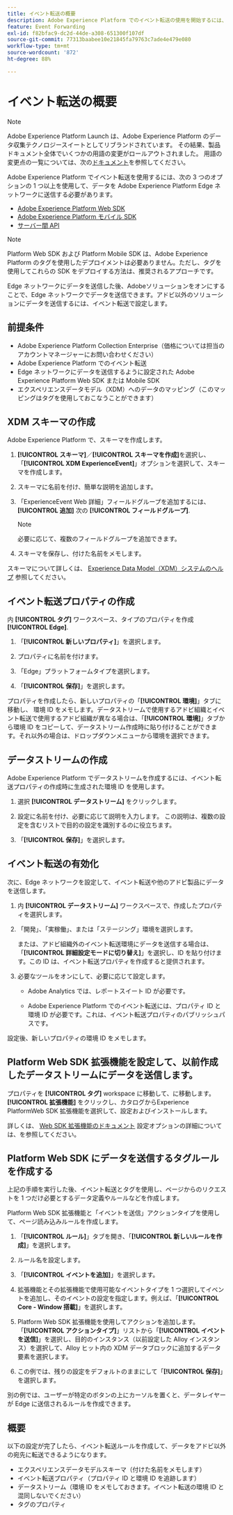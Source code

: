 ```yaml
---
title: イベント転送の概要
description: Adobe Experience Platform でのイベント転送の使用を開始するには、このステップバイステップのチュートリアルに従ってください。
feature: Event Forwarding
exl-id: f82bfac9-dc2d-44de-a308-651300f107df
source-git-commit: 77313baabee10e21845fa79763c7ade4e479e080
workflow-type: tm+mt
source-wordcount: '872'
ht-degree: 88%

---
```


# イベント転送の概要

>[!NOTE]
>
>Adobe Experience Platform Launch は、Adobe Experience Platform のデータ収集テクノロジースイートとしてリブランドされています。 その結果、製品ドキュメント全体でいくつかの用語の変更がロールアウトされました。 用語の変更点の一覧については、次の[ドキュメント](../../term-updates.md)を参照してください。

Adobe Experience Platform でイベント転送を使用するには、次の 3 つのオプションの 1 つ以上を使用して、データを Adobe Experience Platform Edge ネットワークに送信する必要があります。

* [Adobe Experience Platform Web SDK](../../extensions/web/sdk/overview.md)
* [Adobe Experience Platform モバイル SDK](https://sdkdocs.com)
* [サーバー間 API](https://experienceleague.adobe.com/docs/audience-manager/user-guide/api-and-sdk-code/dcs/dcs-apis/dcs-s2s.html?lang=ja)

>[!NOTE]
>Platform Web SDK および Platform Mobile SDK は、Adobe Experience Platform のタグを使用したデプロイメントは必要ありません。ただし、タグを使用してこれらの SDK をデプロイする方法は、推奨されるアプローチです。

Edge ネットワークにデータを送信した後、Adobeソリューションをオンにすることで、Edge ネットワークでデータを送信できます。アドビ以外のソリューションにデータを送信するには、イベント転送で設定します。

## 前提条件

* Adobe Experience Platform Collection Enterprise（価格については担当のアカウントマネージャーにお問い合わせください）
* Adobe Experience Platform でのイベント転送
* Edge ネットワークにデータを送信するように設定された Adobe Experience Platform Web SDK または Mobile SDK
* エクスペリエンスデータモデル（XDM）へのデータのマッピング（このマッピングはタグを使用しておこなうことができます）

## XDM スキーマの作成

Adobe Experience Platform で、スキーマを作成します。

1. **[!UICONTROL スキーマ]**／**[!UICONTROL スキーマを作成]**&#x200B;を選択し、「**[!UICONTROL XDM ExperienceEvent]**」オプションを選択して、スキーマを作成します。

1. スキーマに名前を付け、簡単な説明を追加します。

1. 「ExperienceEvent Web 詳細」フィールドグループを追加するには、 **[!UICONTROL 追加]** 次の **[!UICONTROL フィールドグループ]**.

   >[!NOTE]
   >
   >必要に応じて、複数のフィールドグループを追加できます。

1. スキーマを保存し、付けた名前をメモします。

スキーマについて詳しくは、 [Experience Data Model（XDM）システムのヘルプ](https://experienceleague.adobe.com/docs/experience-platform/xdm/home.html?lang=ja) 参照してください。

## イベント転送プロパティの作成

内 **[!UICONTROL タグ]** ワークスペース、タイプのプロパティを作成 **[!UICONTROL Edge]**.

1. 「**[!UICONTROL 新しいプロパティ]**」を選択します。

1. プロパティに名前を付けます。

1. 「Edge」プラットフォームタイプを選択します。

1. 「**[!UICONTROL 保存]**」を選択します。

プロパティを作成したら、新しいプロパティの「**[!UICONTROL 環境]**」タブに移動し、
環境 ID をメモします。データストリームで使用するアドビ組織とイベント転送で使用するアドビ組織が異なる場合は、「**[!UICONTROL 環境]**」タブから環境 ID をコピーして、データストリーム作成時に貼り付けることができます。それ以外の場合は、ドロップダウンメニューから環境を選択できます。

## データストリームの作成

Adobe Experience Platform でデータストリームを作成するには、イベント転送プロパティの作成時に生成された環境 ID を使用します。

1. 選択 **[!UICONTROL データストリーム]** をクリックします。

1. 設定に名前を付け、必要に応じて説明を入力します。
この説明は、複数の設定を含むリストで目的の設定を識別するのに役立ちます。

1. 「**[!UICONTROL 保存]**」を選択します。

## イベント転送の有効化

次に、Edge ネットワークを設定して、イベント転送や他のアドビ製品にデータを送信します。

1. 内 **[!UICONTROL データストリーム]** ワークスペースで、作成したプロパティを選択します。

1. 「開発」、「実稼働」、または「ステージング」環境を選択します。

   または、アドビ組織外のイベント転送環境にデータを送信する場合は、「**[!UICONTROL 詳細設定モードに切り替え]**」を選択し、ID を貼り付けます。この ID は、イベント転送プロパティを作成すると提供されます。

1. 必要なツールをオンにして、必要に応じて設定します。

   * Adobe Analytics では、レポートスイート ID が必要です。

   * Adobe Experience Platform でのイベント転送には、プロパティ ID と環境 ID が必要です。これは、イベント転送プロパティのパブリッシュパスです。

設定後、新しいプロパティの環境 ID をメモします。

## Platform Web SDK 拡張機能を設定して、以前作成したデータストリームにデータを送信します。

プロパティを **[!UICONTROL タグ]** workspace に移動して、に移動します。 **[!UICONTROL 拡張機能]** をクリックし、カタログからExperience PlatformWeb SDK 拡張機能を選択して、設定およびインストールします。

詳しくは、 [Web SDK 拡張機能のドキュメント](../../extensions/web/sdk/overview.md) 設定オプションの詳細については、を参照してください。

## Platform Web SDK にデータを送信するタグルールを作成する

上記の手順を実行した後、イベント転送とタグを使用し、ページからのリクエストを 1 つだけ必要とするデータ定義やルールなどを作成します。

Platform Web SDK 拡張機能と「イベントを送信」アクションタイプを使用して、ページ読み込みルールを作成します。

1. 「**[!UICONTROL ルール]**」タブを開き、「**[!UICONTROL 新しいルールを作成]**」を選択します。

1. ルール名を設定します。

1. 「**[!UICONTROL イベントを追加]**」を選択します。

1. 拡張機能とその拡張機能で使用可能なイベントタイプを 1 つ選択してイベントを追加し、そのイベントの設定を指定します。例えば、「**[!UICONTROL Core - Window 搭載]**」を選択します。

1. Platform Web SDK 拡張機能を使用してアクションを追加します。「**[!UICONTROL アクションタイプ]**」リストから「**[!UICONTROL イベントを送信]**」を選択し、目的のインスタンス（以前設定した Alloy インスタンス）を選択して、Alloy ヒット内の XDM データブロックに追加するデータ要素を選択します。

1. この例では、残りの設定をデフォルトのままにして「**[!UICONTROL 保存]**」を選択します。

別の例では、ユーザーが特定のボタンの上にカーソルを置くと、データレイヤーが Edge に送信されるルールを作成できます。

## 概要

以下の設定が完了したら、イベント転送ルールを作成して、データをアドビ以外の宛先に転送できるようになります。

* エクスペリエンスデータモデルスキーマ（付けた名前をメモします）
* イベント転送プロパティ（プロパティ ID と環境 ID を追跡します）
* データストリーム（環境 ID をメモしておきます。イベント転送の環境 ID と混同しないでください）
* タグのプロパティ
